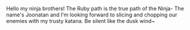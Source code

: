 Hello my ninja brothers! The Ruby path is the true path of the Ninja-
The name's Joonatan and I'm looking forward to slicing and chopping our enemies with my trusty katana.
Be silent like the dusk wind~